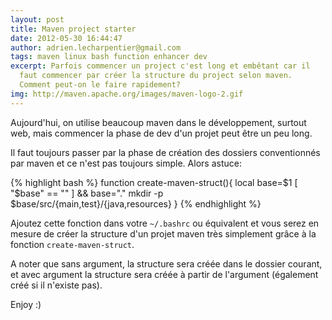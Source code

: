 ```yaml
---
layout: post
title: Maven project starter
date: 2012-05-30 16:44:47
author: adrien.lecharpentier@gmail.com
tags: maven linux bash function enhancer dev
excerpt: Parfois commencer un project c'est long et embêtant car il
  faut commencer par créer la structure du project selon maven. 
  Comment peut-on le faire rapidement?
img: http://maven.apache.org/images/maven-logo-2.gif
---
```


Aujourd'hui, on utilise beaucoup maven dans le développement, surtout
web, mais commencer la phase de dev d'un projet peut être un peu long.

Il faut toujours passer par la phase de création des dossiers 
conventionnés par maven et ce n'est pas toujours simple. Alors astuce:

{% highlight bash %}
function create-maven-struct(){
  local base=$1
  [ "$base" == "" ] && base="."
  mkdir -p $base/src/{main,test}/{java,resources}
}
{% endhighlight %}

Ajoutez cette fonction dans votre `~/.bashrc` ou équivalent et vous
serez en mesure de créer la structure d'un projet maven très simplement
grâce à la fonction `create-maven-struct`.

A noter que sans argument, la structure sera créée dans le dossier 
courant, et avec argument la structure sera créée à partir de 
l'argument (également créé si il n'existe pas).

Enjoy :)

